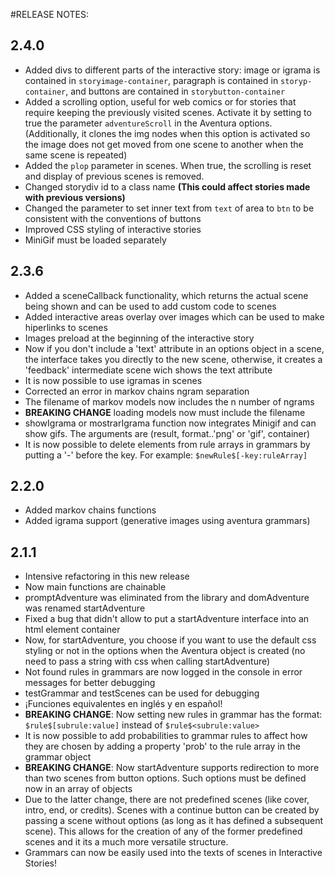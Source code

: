 #RELEASE NOTES:

## 2.4.0
- Added divs to different parts of the interactive story: image or igrama is contained in `storyimage-container`, paragraph is contained in `storyp-container`, and buttons are contained in `storybutton-container`
- Added a scrolling option, useful for web comics or for stories that require keeping the previously visited scenes. Activate it by setting to true the parameter `adventureScroll` in the Aventura options. (Additionally, it clones the img nodes when this option is activated so the image does not get moved from one scene to another when the same scene is repeated)
- Added the `plop` parameter in scenes. When true, the scrolling is reset and display of previous scenes is removed.
- Changed storydiv id to a class name **(This could affect stories made with previous versions)**
- Changed the parameter to set inner text from `text` of area to `btn` to be consistent with the conventions of buttons
- Improved CSS styling of interactive stories
- MiniGif must be loaded separately

## 2.3.6
- Added a sceneCallback functionality, which returns the actual scene being shown and can be used to add custom code to scenes
- Added interactive areas overlay over images which can be used to make hiperlinks to scenes
- Images preload at the beginning of the interactive story
- Now if you don't include a 'text' attribute in an options object in a scene, the interface takes you directly to the new scene, otherwise, it creates a 'feedback' intermediate scene wich shows the text attribute
- It is now possible to use igramas in scenes
- Corrected an error in markov chains ngram separation
- The filename of markov models now includes the n number of ngrams
- **BREAKING CHANGE** loading models now must include the filename
- showIgrama or mostrarIgrama function now integrates Minigif and can show gifs. The arguments are (result, format..'png' or 'gif', container)
- It is now possible to delete elements from rule arrays in grammars by putting a '-' before the key. For example: `$newRule$[-key:ruleArray]`

## 2.2.0
- Added markov chains functions
- Added igrama support (generative images using aventura grammars)

## 2.1.1
- Intensive refactoring in this new release
- Now main functions are chainable
- promptAdventure was eliminated from the library and domAdventure was renamed startAdventure
- Fixed a bug that didn't allow to put a startAdventure interface into an html element container
- Now, for startAdventure, you choose if you want to use the default css styling or not in the options when the Aventura object is created (no need to pass a string with css when calling startAdventure)
- Not found rules in grammars are now logged in the console in error messages for better debugging
- testGrammar and testScenes can be used for debugging
- ¡Funciones equivalentes en inglés y en español!
- **BREAKING CHANGE**: Now setting new rules in grammar has the format: `$rule$[subrule:value]` instead of `$rule$<subrule:value>`
- It is now possible to add probabilities to grammar rules to affect how they are chosen by adding a property 'prob' to the rule array in the grammar object
-  **BREAKING CHANGE**: Now startAdventure supports redirection to more than two scenes from button options. Such options must be defined now in an array of objects
- Due to the latter change, there are not predefined scenes (like cover, intro, end, or credits). Scenes with a continue button can be created by passing a scene without options (as long as it has defined a subsequent scene). This allows for the creation of any of the former predefined scenes and it its a much more versatile structure.
- Grammars can now be easily used into the texts of scenes in Interactive Stories!
